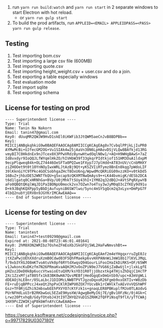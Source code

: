 1. run `yarn run build:watch` and `yarn run start` in 2 separate windows to start Electron with hot reload.
   - or `yarn run gulp start`
2. To build the prod artifacts, run `APPLEID=<EMAIL> APPLEIDPASS=<PASS> yarn run gulp release`.

Testing
--------

1. Test importing bom.csv
2. Test importing a large csv file (600MB)
3. Test importing quote.csv
4. Test importing height_weight.csv + user.csv and do a join.
5. Test exporting a table especially windows
6. Test evaluation mode
7. Test import sqlite
8. Test exporting schema

License for testing on prod
----------------------------

```
---- Superintendent license ----
Type: Trial
Name: Tanin Na Nakorn
Email: tanin47@gmail.com
Key0: dUuqMR2QWJW9HvD1skEl0iKWFib3JtQWM5aeCnJvB8BDPBb==
Key1:
MIICIjANBgkqhkiG9w0BAQEFAAOCAg8AMIICCgKCAgEAg8v7CvbqlPPjkLjIuPR0
AYMwMcBi+UJfecGM2OG+Vu1SIAk4w25jAaVn38N6LpHAovDSjVLQw8BAfkjd13RG
vmyBI7C0HkdnEx9nJTcex0X3PPwVRdz8ynwHtwdOqlN0w1/+AQ+H9WHgBAwS+7aZ
Id8vxdyr9IoQQJLfWYqmlHkZO/hIVHbW39f33gkqrPIdtkjof151HM3OuA1ldxpM
9ecpPlqweq84k+OLZ74446OeSFTa0PQIwe1FXyp7J7plHdd+AT83nUV/cCnbMHXY
ziZHOOet9t0t10YnNOyIwxWRLJtAzBj9Qt+yKSZVIiRTymz8BnEn0kqg7pWdoLIF
39lKknGiYC9TPkc4GOCSobhgaZHcT8OxU6ng/WpwdMcQKRiEG09xzzKO+v0tkDd5
16BuZ+jhbzDE52WNTfkQU+g5xcap9zQKXMTNwQmAys9++LK44bvmigK/dESb2DCA
t6d1lgatq0CxHRNhGa+BVp/U0jMhkTtSUy43hI+1YM82q32dBQJ+AVtSPqRXywYB
aFo0QBQtQKqlWqJD1PaIBONpU0mock2vx7OZwn7o4Tsy3wJyM0qO3cZfKEy9d91u
D+k9JBqhKQXPpp5yBbDjAufuyniB6SW7lwo/5ync4mSYSgQcm2q3xLyx+DmPpG7F
4lbQ2nubYjERV8n9JGYKrIMCAwEAAQ==
---- End of Superintendent license ----
```

License for testing on dev
---------------------------

```
---- Superintendent license ----
Type: Trial
Name: tanintest
Email: tanin47+test09290@gmail.com
Expired at: 2021-08-08T23:46:01.401641
Key0: 2hM8XON2WRIbz7OsheZFmEoXbJSkGFOj5WL2HaFwNmvshBt==
Key1:
MIICIjANBgkqhkiG9w0BAQEFAAOCAg8AMIICCgKCAgEAmf2m4eYHgqxrruZgE0Jz
jtXZaPwjUEhXXdruXzmB0Cdwd03F5QhFMaekp6vvHXPANnWiJmW18b17lKVLJMqL
f/9xb3YXGJO8mKTvoAtuVk0pf6RYtdXwqsQ94GourLiFooIHaIkDiRKS+OF/65WM
v1JwkoncKuDKzfm7N26PRmaKvaAQHJMJvOoZPiN9eJ7VG66jZaBwUjl+jlxkLgfE
pHZoz2DeD0kBp6uccVtwaioEtuQXM/ksYD31R0TjjObzxtkg4THjsZhDqjC1HcTP
2Xc1ZzxMfjaT805fx1k83BK0wHA7QvsMEBfjHedGgqExOmGnSb9/upc+A3mVgWLi
dDEAOjhLE8nr/05LaLbcJ1DIOMcLNWBTPVTJgzoDqxoR26Fgmb9xxOXTIv+W8zDb
FE+ruDjqBPPccJ4xeQt2hpPxCKlRIWPU0ZOX7YUcvBk1rCWHlkTxAEvVvVQShWPF
Gsz+TF0RjGZhi92mbswbEEhPXVYO7cKtFzk1s+gnaqLER8PBKuplfMJo0TLAUdvG
PUrNFHdLuU3rB2RKbwGoL5EZaE9HyoXW/AgwgBeMyI6j7E/gBv10FzNc/0j4Gk+C
Lrwz20PtxhqB/GdyfOtebJ43tI9TZHYQ2VuD1SZRHK2fQFPiNsqT9flX/yTfCWAj
1HX9PcZ2WIKjqP8kbWfnAYcCAwEAAQ==
---- End of Superintendent license ----
```

https://secure.ksoftware.net/codesigning/invoice.php?o=99717829U0307180Y
